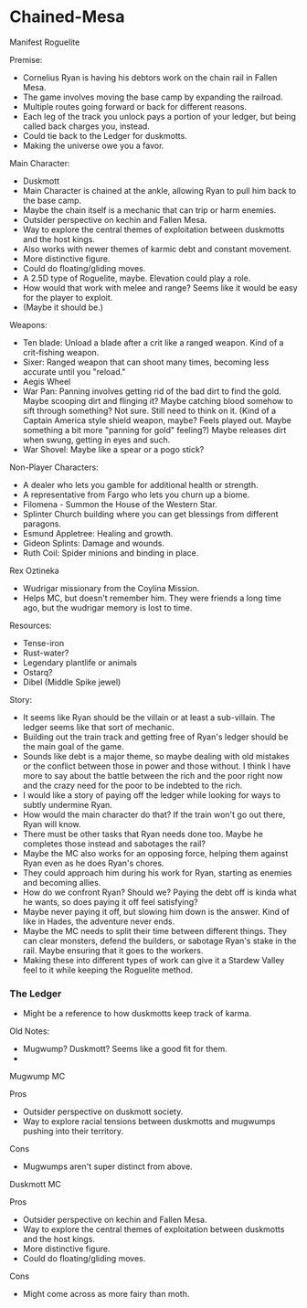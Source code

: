 # Chained-Mesa
Manifest Roguelite


Premise:

- Cornelius Ryan is having his debtors work on the chain rail in Fallen Mesa.
- The game involves moving the base camp by expanding the railroad.
- Multiple routes going forward or back for different reasons.
- Each leg of the track you unlock pays a portion of your ledger, but being called back charges you, instead.
- Could tie back to the Ledger for duskmotts.
- Making the universe owe you a favor.

Main Character:

- Duskmott
- Main Character is chained at the ankle, allowing Ryan to pull him back to the base camp.
- Maybe the chain itself is a mechanic that can trip or harm enemies.
- Outsider perspective on kechin and Fallen Mesa.
- Way to explore the central themes of exploitation between duskmotts and the host kings.
- Also works with newer themes of karmic debt and constant movement.
- More distinctive figure.
- Could do floating/gliding moves.
- A 2.5D type of Roguelite, maybe. Elevation could play a role.
- How would that work with melee and range? Seems like it would be easy for the player to exploit.
- (Maybe it should be.)




Weapons:

- Ten blade: Unload a blade after a crit like a ranged weapon. Kind of a crit-fishing weapon.
- Sixer: Ranged weapon that can shoot many times, becoming less accurate until you "reload."
- Aegis Wheel
- War Pan: Panning involves getting rid of the bad dirt to find the gold. Maybe scooping dirt and flinging it? Maybe catching blood somehow to sift through something? Not sure. Still need to think on it. (Kind of a Captain America style shield weapon, maybe? Feels played out. Maybe something a bit more "panning for gold" feeling?) Maybe releases dirt when swung, getting in eyes and such.
- War Shovel: Maybe like a spear or a pogo stick?


Non-Player Characters:

- A dealer who lets you gamble for additional health or strength.
- A representative from Fargo who lets you churn up a biome.
- Filomena - Summon the House of the Western Star.
- Splinter Church building where you can get blessings from different paragons.
- Esmund Appletree: Healing and growth.
- Gideon Splints: Damage and wounds.
- Ruth Coil: Spider minions and binding in place.

Rex Oztineka
- Wudrigar missionary from the Coylina Mission.
- Helps MC, but doesn't remember him. They were friends a long time ago, but the wudrigar memory is lost to time.

Resources:

- Tense-iron
- Rust-water?
- Legendary plantlife or animals
- Ostarq?
- Dibel (Middle Spike jewel)


Story:

- It seems like Ryan should be the villain or at least a sub-villain. The ledger seems like that sort of mechanic.
- Building out the train track and getting free of Ryan's ledger should be the main goal of the game.
- Sounds like debt is a major theme, so maybe dealing with old mistakes or the conflict between those in power and those without. I think I have more to say about the battle between the rich and the poor right now and the crazy need for the poor to be indebted to the rich.
- I would like a story of paying off the ledger while looking for ways to subtly undermine Ryan.
- How would the main character do that? If the train won't go out there, Ryan will know.
- There must be other tasks that Ryan needs done too. Maybe he completes those instead and sabotages the rail?
- Maybe the MC also works for an opposing force, helping them against Ryan even as he does Ryan's chores.
- They could approach him during his work for Ryan, starting as enemies and becoming allies.
- How do we confront Ryan? Should we? Paying the debt off is kinda what he wants, so does paying it off feel satisfying?
- Maybe never paying it off, but slowing him down is the answer. Kind of like in Hades, the adventure never ends.
- Maybe the MC needs to split their time between different things. They can clear monsters, defend the builders, or sabotage Ryan's stake in the rail. Maybe ensuring that it goes to the workers.
- Making these into different types of work can give it a Stardew Valley feel to it while keeping the Roguelite method.

### The Ledger
- Might be a reference to how duskmotts keep track of karma.


Old Notes:
- Mugwump? Duskmott? Seems like a good fit for them.
- 
Mugwump MC

Pros
- Outsider perspective on duskmott society.
- Way to explore racial tensions between duskmotts and mugwumps pushing into their territory.

Cons
- Mugwumps aren't super distinct from above.

Duskmott MC

Pros
- Outsider perspective on kechin and Fallen Mesa.
- Way to explore the central themes of exploitation between duskmotts and the host kings.
- More distinctive figure.
- Could do floating/gliding moves.

Cons
- Might come across as more fairy than moth.

